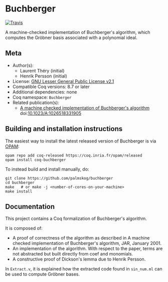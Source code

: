 # Buchberger

[![Travis][travis-shield]][travis-link]

[travis-shield]: https://travis-ci.com/palmskog/buchberger.svg?branch=master
[travis-link]: https://travis-ci.com/palmskog/buchberger/builds




A machine-checked implementation of Buchberger's algorithm,
which computes the Gröbner basis associated with a polynomial ideal.

## Meta

- Author(s):
  - Laurent Théry (initial)
  - Henrik Persson (initial)
- License: [GNU Lesser General Public License v2.1](LICENSE)
- Compatible Coq versions: 8.7 or later
- Additional dependencies: none
- Coq namespace: `Buchberger`
- Related publication(s):
  - [A machine checked implementation of Buchberger's algorithm](https://link.springer.com/article/10.1023/A:1026518331905) doi:[10.1023/A:1026518331905](https://doi.org/10.1023/A:1026518331905)

## Building and installation instructions

The easiest way to install the latest released version of Buchberger
is via [OPAM](https://opam.ocaml.org/doc/Install.html):

```shell
opam repo add coq-released https://coq.inria.fr/opam/released
opam install coq-buchberger
```

To instead build and install manually, do:

``` shell
git clone https://github.com/palmskog/buchberger
cd buchberger
make   # or make -j <number-of-cores-on-your-machine>
make install
```


## Documentation

This project contains a Coq formalization of Buchberger's algorithm.

It is composed of:
- A proof of correctness of the algorithm as described in
A machine checked implementation of Buchberger's algorithm, JAR, January 2001.
- An implementation of the algorithm. With respect to the paper,
terms are not abstracted but built directly from coef and monomials.
- A constructive proof of Dickson's lemma due to Henrik Persson.

In `Extract.v`, it is explained how the extracted code found in
`sin_num.ml` can be used to compute Gröbner bases.
